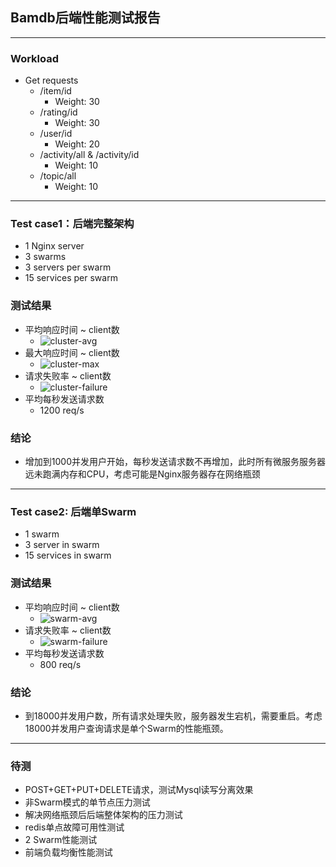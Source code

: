 ## Bamdb后端性能测试报告

------

### Workload

- Get requests
  - /item/id
    - Weight: 30
  - /rating/id
    - Weight: 30
  - /user/id
    - Weight: 20
  - /activity/all & /activity/id
    - Weight: 10
  - /topic/all
    - Weight: 10

------

### Test case1：后端完整架构

- 1 Nginx server
- 3 swarms
- 3 servers per swarm
- 15 services per swarm

### 测试结果

- 平均响应时间 ~ client数
  - ![cluster-avg](images/cluster-avg.jpg)
- 最大响应时间 ~ client数
  - ![cluster-max](images/cluster-max.jpg)
- 请求失败率 ~ client数
  - ![cluster-failure](images/cluster-failure.jpg)
- 平均每秒发送请求数
  - 1200 req/s

### 结论

- 增加到1000并发用户开始，每秒发送请求数不再增加，此时所有微服务服务器远未跑满内存和CPU，考虑可能是Nginx服务器存在网络瓶颈

------

### Test case2: 后端单Swarm

- 1 swarm
- 3 server in swarm
- 15 services in swarm

### 测试结果

- 平均响应时间 ~ client数
  - ![swarm-avg](images/swarm-avg.jpg)
- 请求失败率 ~ client数
  - ![swarm-failure](images/swarm-failure.jpg)
- 平均每秒发送请求数
  - 800 req/s

### 结论

- 到18000并发用户数，所有请求处理失败，服务器发生宕机，需要重启。考虑18000并发用户查询请求是单个Swarm的性能瓶颈。

------

### 待测

- POST+GET+PUT+DELETE请求，测试Mysql读写分离效果
- 非Swarm模式的单节点压力测试
- 解决网络瓶颈后后端整体架构的压力测试
- redis单点故障可用性测试
- 2 Swarm性能测试
- 前端负载均衡性能测试
